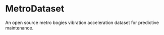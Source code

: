 # MetroDataset
An open source metro bogies vibration acceleration dataset for predictive maintenance.
